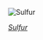 
![Sulfur](https://upload.wikimedia.org/wikipedia/commons/thumb/8/88/Sulfur_-_El_Desierto_mine%2C_San_Pablo_de_Napa%2C_Daniel_Campos_Province%2C_Potos%C3%AD%2C_Bolivia.jpg/525px-Sulfur_-_El_Desierto_mine%2C_San_Pablo_de_Napa%2C_Daniel_Campos_Province%2C_Potos%C3%AD%2C_Bolivia.jpg)

*[Sulfur](https://wikipedia.org/wiki/File:Sulfur_-_El_Desierto_mine,_San_Pablo_de_Napa,_Daniel_Campos_Province,_Potos%C3%AD,_Bolivia.jpg)*
